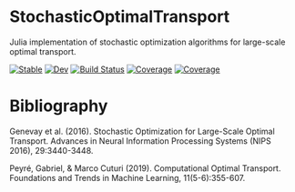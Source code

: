# StochasticOptimalTransport

Julia implementation of stochastic optimization algorithms for large-scale optimal transport.

[![Stable](https://img.shields.io/badge/docs-stable-blue.svg)](https://devmotion.github.io/StochasticOptimalTransport.jl/stable)
[![Dev](https://img.shields.io/badge/docs-dev-blue.svg)](https://devmotion.github.io/StochasticOptimalTransport.jl/dev)
[![Build Status](https://github.com/devmotion/StochasticOptimalTransport.jl/workflows/CI/badge.svg?branch=master)](https://github.com/devmotion/StochasticOptimalTransport.jl/actions?query=workflow%3ACI%20branch%3Amaster)
[![Coverage](https://codecov.io/gh/devmotion/StochasticOptimalTransport.jl/branch/master/graph/badge.svg)](https://codecov.io/gh/devmotion/StochasticOptimalTransport.jl)
[![Coverage](https://coveralls.io/repos/github/devmotion/StochasticOptimalTransport.jl/badge.svg?branch=master)](https://coveralls.io/github/devmotion/StochasticOptimalTransport.jl?branch=master)

# Bibliography

Genevay et al. (2016). Stochastic Optimization for Large-Scale Optimal Transport. Advances in Neural Information Processing Systems (NIPS 2016), 29:3440-3448.

Peyré, Gabriel, & Marco Cuturi (2019). Computational Optimal Transport. Foundations and Trends in Machine Learning, 11(5-6):355-607.
